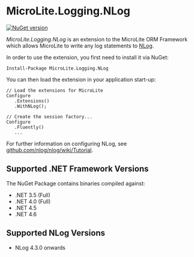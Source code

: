 MicroLite.Logging.NLog
======================

[![NuGet version](https://badge.fury.io/nu/MicroLite.Logging.NLog.svg)](http://badge.fury.io/nu/MicroLite.Logging.NLog)

_MicroLite.Logging.NLog_ is an extension to the MicroLite ORM Framework which allows MicroLite to write any log statements to [NLog](http://nlog-project.org/).

In order to use the extension, you first need to install it via NuGet:

    Install-Package MicroLite.Logging.NLog

You can then load the extension in your application start-up:

    // Load the extensions for MicroLite
    Configure
       .Extensions()
       .WithNLog();

    // Create the session factory...
    Configure
       .Fluently()
       ...

For further information on configuring NLog, see [github.com/nlog/nlog/wiki/Tutorial](https://github.com/nlog/nlog/wiki/Tutorial).

## Supported .NET Framework Versions

The NuGet Package contains binaries compiled against:

* .NET 3.5 (Full)
* .NET 4.0 (Full)
* .NET 4.5
* .NET 4.6

## Supported NLog Versions

* NLog 4.3.0 onwards
